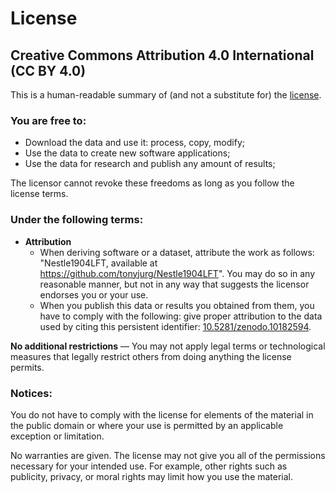# License

## Creative Commons Attribution 4.0 International (CC BY 4.0)

This is a human-readable summary of (and not a substitute for) the [license](http://creativecommons.org/licenses/by/4.0/).

### You are free to:

  * Download the data and use it: process, copy, modify;
  * Use the data to create new software applications;
  * Use the data for research and publish any amount of results;

The licensor cannot revoke these freedoms as long as you follow the license terms.

### Under the following terms:

 * **Attribution**
   * When deriving software or a dataset, attribute the work as follows: "Nestle1904LFT, available at https://github.com/tonyjurg/Nestle1904LFT". You may do so in any reasonable manner, but not in any way that suggests the licensor endorses you or your use.
   * When you publish this data or results you obtained from them, you have to comply with the following: give proper attribution to the data used by citing this persistent identifier: [10.5281/zenodo.10182594](http://dx.doi.org/10.5281/zenodo.10182594).
      
**No additional restrictions** — You may not apply legal terms or technological measures that legally restrict others from doing anything the license permits.

### Notices:

You do not have to comply with the license for elements of the material in the public domain or where your use is permitted by an applicable exception or limitation.

No warranties are given. The license may not give you all of the permissions necessary for your intended use. For example, other rights such as publicity, privacy, or moral rights may limit how you use the material.
